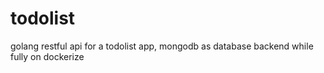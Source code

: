 # todolist
golang restful api for a todolist app, mongodb as database backend while fully on dockerize

